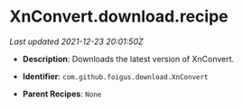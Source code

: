 # XnConvert.download.recipe

_Last updated 2021-12-23 20:01:50Z_

- **Description**: Downloads the latest version of XnConvert.

- **Identifier**: `com.github.foigus.download.XnConvert`

- **Parent Recipes**: `None`
